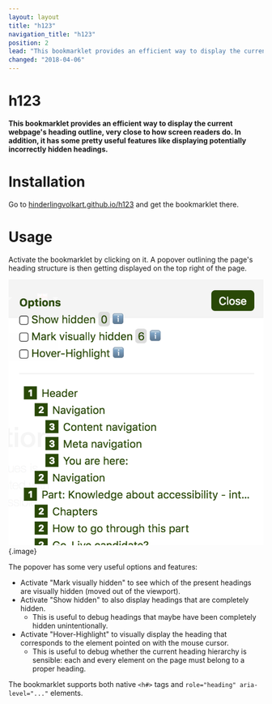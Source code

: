 ```yaml
---
layout: layout
title: "h123"
navigation_title: "h123"
position: 2
lead: "This bookmarklet provides an efficient way to display the current webpage's heading outline, very close to how screen readers do. In addition, it has some pretty useful features like displaying potentially incorrectly hidden headings."
changed: "2018-04-06"
---
```


# h123

**This bookmarklet provides an efficient way to display the current webpage's heading outline, very close to how screen readers do. In addition, it has some pretty useful features like displaying potentially incorrectly hidden headings.**

# Installation

Go to [hinderlingvolkart.github.io/h123](https://hinderlingvolkart.github.io/h123) and get the bookmarklet there.

# Usage

Activate the bookmarklet by clicking on it. A popover outlining the page's heading structure is then getting displayed on the top right of the page.

![The h123 bookmarklet in action](_media/the-h123-bookmarklet-in-action.png){.image}

The popover has some very useful options and features:

- Activate "Mark visually hidden" to see which of the present headings are visually hidden (moved out of the viewport).
- Activate "Show hidden" to also display headings that are completely hidden.
    - This is useful to debug headings that maybe have been completely hidden unintentionally.
- Activate "Hover-Highlight" to visually display the heading that corresponds to the element pointed on with the mouse cursor.
    - This is useful to debug whether the current heading hierarchy is sensible: each and every element on the page must belong to a proper heading.

The bookmarklet supports both native `<h#>` tags and `role="heading" aria-level="..."` elements.